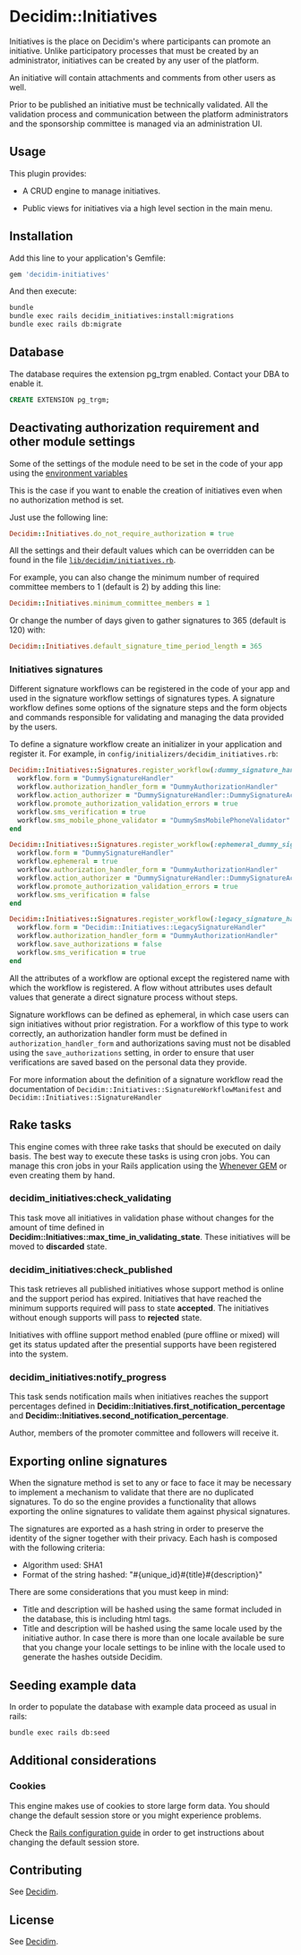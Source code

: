 # Decidim::Initiatives

Initiatives is the place on Decidim's where participants can promote an initiative. Unlike
participatory processes that must be created by an administrator, initiatives can be
created by any user of the platform.

An initiative will contain attachments and comments from other users as well.

Prior to be published an initiative must be technically validated. All the validation
process and communication between the platform administrators and the sponsorship
committee is managed via an administration UI.

## Usage

This plugin provides:

* A CRUD engine to manage initiatives.

* Public views for initiatives via a high level section in the main menu.

## Installation

Add this line to your application's Gemfile:

```ruby
gem 'decidim-initiatives'
```

And then execute:

```bash
bundle
bundle exec rails decidim_initiatives:install:migrations
bundle exec rails db:migrate
```

## Database

The database requires the extension pg_trgm enabled. Contact your DBA to enable it.

```sql
CREATE EXTENSION pg_trgm;
```

## Deactivating authorization requirement and other module settings

Some of the settings of the module need to be set in the code of your app using the [environment variables](https://docs.decidim.org/en/develop/configure/environment_variables)

This is the case if you want to enable the creation of initiatives even when no authorization method is set.

Just use the following line:

```ruby
Decidim::Initiatives.do_not_require_authorization = true
```

All the settings and their default values which can be overridden can be found in the file [`lib/decidim/initiatives.rb`](https://github.com/decidim/decidim/blob/develop/decidim-initiatives/lib/decidim/initiatives.rb).

For example, you can also change the minimum number of required committee members to 1 (default is 2) by adding this line:

```ruby
Decidim::Initiatives.minimum_committee_members = 1
```

Or change the number of days given to gather signatures to 365 (default is 120) with:

```ruby
Decidim::Initiatives.default_signature_time_period_length = 365
```

### Initiatives signatures

Different signature workflows can be registered in the code of your app and used in the signature workflow settings of signatures types. A signature workflow defines some options of the signature steps and the form objects and commands responsible for validating and managing the data provided by the users.

To define a signature workflow create an initializer in your application and register it. For example, in `config/initializers/decidim_initiatives.rb`:

```ruby
Decidim::Initiatives::Signatures.register_workflow(:dummy_signature_handler) do |workflow|
  workflow.form = "DummySignatureHandler"
  workflow.authorization_handler_form = "DummyAuthorizationHandler"
  workflow.action_authorizer = "DummySignatureHandler::DummySignatureActionAuthorizer"
  workflow.promote_authorization_validation_errors = true
  workflow.sms_verification = true
  workflow.sms_mobile_phone_validator = "DummySmsMobilePhoneValidator"
end

Decidim::Initiatives::Signatures.register_workflow(:ephemeral_dummy_signature_handler) do |workflow|
  workflow.form = "DummySignatureHandler"
  workflow.ephemeral = true
  workflow.authorization_handler_form = "DummyAuthorizationHandler"
  workflow.action_authorizer = "DummySignatureHandler::DummySignatureActionAuthorizer"
  workflow.promote_authorization_validation_errors = true
  workflow.sms_verification = false
end

Decidim::Initiatives::Signatures.register_workflow(:legacy_signature_handler) do |workflow|
  workflow.form = "Decidim::Initiatives::LegacySignatureHandler"
  workflow.authorization_handler_form = "DummyAuthorizationHandler"
  workflow.save_authorizations = false
  workflow.sms_verification = true
end
```

All the attributes of a workflow are optional except the registered name with which the workflow is registered. A flow without attributes uses default values that generate a direct signature process without steps.

Signature workflows can be defined as ephemeral, in which case users can sign initiatives without prior registration. For a workflow of this type to work correctly, an authorization handler form must be defined in `authorization_handler_form` and authorizations saving must not be disabled using the `save_authorizations` setting, in order to ensure that user verifications are saved based on the personal data they provide.

For more information about the definition of a signature workflow read the documentation of `Decidim::Initiatives::SignatureWorkflowManifest` and `Decidim::Initiatives::SignatureHandler`

## Rake tasks

This engine comes with three rake tasks that should be executed on daily basis. The best
way to execute these tasks is using cron jobs. You can manage this cron jobs in your
Rails application using the [Whenever GEM](https://github.com/javan/whenever) or even
creating them by hand.

### decidim_initiatives:check_validating

This task move all initiatives in validation phase without changes for the amount of
time defined in __Decidim::Initiatives::max_time_in_validating_state__. These initiatives
will be moved to __discarded__ state.

### decidim_initiatives:check_published

This task retrieves all published initiatives whose support method is online and the support
period has expired. Initiatives that have reached the minimum supports required will pass
to state __accepted__. The initiatives without enough supports will pass to __rejected__ state.

Initiatives with offline support method enabled (pure offline or mixed) will get its status updated
after the presential supports have been registered into the system.

### decidim_initiatives:notify_progress

This task sends notification mails when initiatives reaches the support percentages defined in
__Decidim::Initiatives.first_notification_percentage__ and __Decidim::Initiatives.second_notification_percentage__.

Author, members of the promoter committee and followers will receive it.

## Exporting online signatures

When the signature method is set to any or face to face it may be necessary to implement
a mechanism to validate that there are no duplicated signatures. To do so the engine provides
a functionality that allows exporting the online signatures to validate them against physical
signatures.

The signatures are exported as a hash string in order to preserve the identity of the signer together with their privacy.
Each hash is composed with the following criteria:

* Algorithm used: SHA1
* Format of the string hashed: "#{unique_id}#{title}#{description}"

There are some considerations that you must keep in mind:

* Title and description will be hashed using the same format included in the database, this is including html tags.
* Title and description will be hashed using the same locale used by the initiative author. In case there is more
  than one locale available be sure that you change your locale settings to be inline with
  the locale used to generate the hashes outside Decidim.

## Seeding example data

In order to populate the database with example data proceed as usual in rails:

```bash
bundle exec rails db:seed
```

## Additional considerations

### Cookies

This engine makes use of cookies to store large form data. You should change the
default session store or you might experience problems.

Check the [Rails configuration guide](http://guides.rubyonrails.org/configuring.html#rails-general-configuration)
in order to get instructions about changing the default session store.

## Contributing

See [Decidim](https://github.com/decidim/decidim).

## License

See [Decidim](https://github.com/decidim/decidim).
